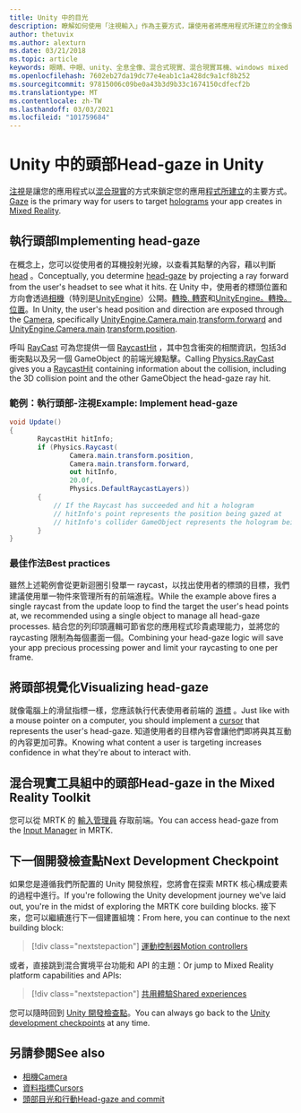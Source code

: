 ```yaml
---
title: Unity 中的目光
description: 瞭解如何使用「注視輸入」作為主要方式，讓使用者將應用程式所建立的全像是以混合現實的形式來設定。
author: thetuvix
ms.author: alexturn
ms.date: 03/21/2018
ms.topic: article
keywords: 眼睛、中眼、unity、全息全像、混合式現實、混合現實耳機、windows mixed reality 耳機、虛擬實境耳機、MRTK、混合現實工具組
ms.openlocfilehash: 7602eb27da19dc77e4eab1c1a428dc9a1cf8b252
ms.sourcegitcommit: 97815006c09be0a43b3d9b33c1674150cdfecf2b
ms.translationtype: MT
ms.contentlocale: zh-TW
ms.lasthandoff: 03/03/2021
ms.locfileid: "101759684"
---
```

# <a name="head-gaze-in-unity"></a><span data-ttu-id="eadd6-104">Unity 中的頭部</span><span class="sxs-lookup"><span data-stu-id="eadd6-104">Head-gaze in Unity</span></span>

<span data-ttu-id="eadd6-105">[注視](../../design/gaze-and-commit.md)是讓您的應用程式以[混合現實](../../discover/mixed-reality.md)的方式來鎖定您的應用[程式所建立](../../discover/hologram.md)的主要方式。</span><span class="sxs-lookup"><span data-stu-id="eadd6-105">[Gaze](../../design/gaze-and-commit.md) is the primary way for users to target [holograms](../../discover/hologram.md) your app creates in [Mixed Reality](../../discover/mixed-reality.md).</span></span>

## <a name="implementing-head-gaze"></a><span data-ttu-id="eadd6-106">執行頭部</span><span class="sxs-lookup"><span data-stu-id="eadd6-106">Implementing head-gaze</span></span>

<span data-ttu-id="eadd6-107">在概念上，您可以從使用者的耳機投射光線，以查看其點擊的內容，藉以判斷 [head](../../design/gaze-and-commit.md) 。</span><span class="sxs-lookup"><span data-stu-id="eadd6-107">Conceptually, you determine [head-gaze](../../design/gaze-and-commit.md) by projecting a ray forward from the user's headset to see what it hits.</span></span> <span data-ttu-id="eadd6-108">在 Unity 中，使用者的標頭位置和方向會透過[相機](camera-in-unity.md)（特別是[UnityEngine](https://docs.unity3d.com/ScriptReference/Camera-main.html)）公開。[轉換. 轉寄](https://docs.unity3d.com/ScriptReference/Transform-forward.html)和[UnityEngine。](https://docs.unity3d.com/ScriptReference/Camera-main.html)[轉換。位置](https://docs.unity3d.com/ScriptReference/Transform-position.html)。</span><span class="sxs-lookup"><span data-stu-id="eadd6-108">In Unity, the user's head position and direction are exposed through the [Camera](camera-in-unity.md), specifically [UnityEngine.Camera.main](https://docs.unity3d.com/ScriptReference/Camera-main.html).[transform.forward](https://docs.unity3d.com/ScriptReference/Transform-forward.html) and [UnityEngine.Camera.main](https://docs.unity3d.com/ScriptReference/Camera-main.html).[transform.position](https://docs.unity3d.com/ScriptReference/Transform-position.html).</span></span>

<span data-ttu-id="eadd6-109">呼叫 [RayCast](https://docs.unity3d.com/ScriptReference/Physics.Raycast.html) 可為您提供一個 [RaycastHit](https://docs.unity3d.com/ScriptReference/RaycastHit.html) ，其中包含衝突的相關資訊，包括3d 衝突點以及另一個 GameObject 的前端光線點擊。</span><span class="sxs-lookup"><span data-stu-id="eadd6-109">Calling [Physics.RayCast](https://docs.unity3d.com/ScriptReference/Physics.Raycast.html) gives you a [RaycastHit](https://docs.unity3d.com/ScriptReference/RaycastHit.html) containing information about the collision, including the 3D collision point and the other GameObject the head-gaze ray hit.</span></span>

### <a name="example-implement-head-gaze"></a><span data-ttu-id="eadd6-110">範例：執行頭部-注視</span><span class="sxs-lookup"><span data-stu-id="eadd6-110">Example: Implement head-gaze</span></span>

```cs
void Update()
{
       RaycastHit hitInfo;
       if (Physics.Raycast(
               Camera.main.transform.position,
               Camera.main.transform.forward,
               out hitInfo,
               20.0f,
               Physics.DefaultRaycastLayers))
       {
           // If the Raycast has succeeded and hit a hologram
           // hitInfo's point represents the position being gazed at
           // hitInfo's collider GameObject represents the hologram being gazed at
       }
}
```

### <a name="best-practices"></a><span data-ttu-id="eadd6-111">最佳作法</span><span class="sxs-lookup"><span data-stu-id="eadd6-111">Best practices</span></span>

<span data-ttu-id="eadd6-112">雖然上述範例會從更新迴圈引發單一 raycast，以找出使用者的標頭的目標，我們建議使用單一物件來管理所有的前端進程。</span><span class="sxs-lookup"><span data-stu-id="eadd6-112">While the example above fires a single raycast from the update loop to find the target the user's head points at, we recommended using a single object to manage all head-gaze processes.</span></span> <span data-ttu-id="eadd6-113">結合您的列印頭邏輯可節省您的應用程式珍貴處理能力，並將您的 raycasting 限制為每個畫面一個。</span><span class="sxs-lookup"><span data-stu-id="eadd6-113">Combining your head-gaze logic will save your app precious processing power and limit your raycasting to one per frame.</span></span>

## <a name="visualizing-head-gaze"></a><span data-ttu-id="eadd6-114">將頭部視覺化</span><span class="sxs-lookup"><span data-stu-id="eadd6-114">Visualizing head-gaze</span></span>

<span data-ttu-id="eadd6-115">就像電腦上的滑鼠指標一樣，您應該執行代表使用者前端的 [游標](../../design/cursors.md) 。</span><span class="sxs-lookup"><span data-stu-id="eadd6-115">Just like with a mouse pointer on a computer, you should implement a [cursor](../../design/cursors.md) that represents the user's head-gaze.</span></span> <span data-ttu-id="eadd6-116">知道使用者的目標內容會讓他們即將與其互動的內容更加可靠。</span><span class="sxs-lookup"><span data-stu-id="eadd6-116">Knowing what content a user is targeting increases confidence in what they're about to interact with.</span></span>

## <a name="head-gaze-in-the-mixed-reality-toolkit"></a><span data-ttu-id="eadd6-117">混合現實工具組中的頭部</span><span class="sxs-lookup"><span data-stu-id="eadd6-117">Head-gaze in the Mixed Reality Toolkit</span></span> 
<span data-ttu-id="eadd6-118">您可以從 MRTK 的 [輸入管理員](https://docs.microsoft.com/windows/mixed-reality/mrtk-docs/features/input/overview.md) 存取前端。</span><span class="sxs-lookup"><span data-stu-id="eadd6-118">You can access head-gaze from the [Input Manager](https://docs.microsoft.com/windows/mixed-reality/mrtk-docs/features/input/overview.md) in MRTK.</span></span>

## <a name="next-development-checkpoint"></a><span data-ttu-id="eadd6-119">下一個開發檢查點</span><span class="sxs-lookup"><span data-stu-id="eadd6-119">Next Development Checkpoint</span></span>

<span data-ttu-id="eadd6-120">如果您是遵循我們所配置的 Unity 開發旅程，您將會在探索 MRTK 核心構成要素的過程中進行。</span><span class="sxs-lookup"><span data-stu-id="eadd6-120">If you're following the Unity development journey we've laid out, you're in the midst of exploring the MRTK core building blocks.</span></span> <span data-ttu-id="eadd6-121">接下來，您可以繼續進行下一個建置組塊：</span><span class="sxs-lookup"><span data-stu-id="eadd6-121">From here, you can continue to the next building block:</span></span>

> [!div class="nextstepaction"]
> [<span data-ttu-id="eadd6-122">運動控制器</span><span class="sxs-lookup"><span data-stu-id="eadd6-122">Motion controllers</span></span>](motion-controllers-in-unity.md)

<span data-ttu-id="eadd6-123">或者，直接跳到混合實境平台功能和 API 的主題：</span><span class="sxs-lookup"><span data-stu-id="eadd6-123">Or jump to Mixed Reality platform capabilities and APIs:</span></span>

> [!div class="nextstepaction"]
> [<span data-ttu-id="eadd6-124">共用體驗</span><span class="sxs-lookup"><span data-stu-id="eadd6-124">Shared experiences</span></span>](shared-experiences-in-unity.md)

<span data-ttu-id="eadd6-125">您可以隨時回到 [Unity 開發檢查點](unity-development-overview.md#2-core-building-blocks)。</span><span class="sxs-lookup"><span data-stu-id="eadd6-125">You can always go back to the [Unity development checkpoints](unity-development-overview.md#2-core-building-blocks) at any time.</span></span>

## <a name="see-also"></a><span data-ttu-id="eadd6-126">另請參閱</span><span class="sxs-lookup"><span data-stu-id="eadd6-126">See also</span></span>
* [<span data-ttu-id="eadd6-127">相機</span><span class="sxs-lookup"><span data-stu-id="eadd6-127">Camera</span></span>](camera-in-unity.md)
* [<span data-ttu-id="eadd6-128">資料指標</span><span class="sxs-lookup"><span data-stu-id="eadd6-128">Cursors</span></span>](../../design/cursors.md)
* [<span data-ttu-id="eadd6-129">頭部目光和行動</span><span class="sxs-lookup"><span data-stu-id="eadd6-129">Head-gaze and commit</span></span>](../../design/gaze-and-commit.md)
